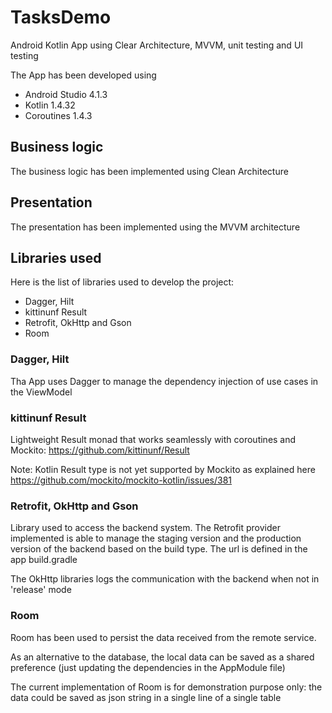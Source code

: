 # TasksDemo
Android Kotlin App using Clear Architecture, MVVM, unit testing and UI testing

The App has been developed using 

- Android Studio 4.1.3 
- Kotlin 1.4.32
- Coroutines 1.4.3

## Business logic
The business logic has been implemented using Clean Architecture

## Presentation
The presentation has been implemented using the MVVM architecture

## Libraries used
Here is the list of libraries used to develop the project:

- Dagger, Hilt
- kittinunf Result
- Retrofit, OkHttp and Gson
- Room

### Dagger, Hilt
Tha App uses Dagger to manage the dependency injection of use cases in the ViewModel

### kittinunf Result
Lightweight Result monad that works seamlessly with coroutines and Mockito: https://github.com/kittinunf/Result

Note: Kotlin Result type is not yet supported by Mockito as explained here https://github.com/mockito/mockito-kotlin/issues/381

### Retrofit, OkHttp and Gson
Library used to access the backend system. The Retrofit provider implemented is able to manage the staging version and the production version of the backend based on the build type. The url is defined in the app build.gradle

The OkHttp libraries logs the communication with the backend when not in 'release' mode

### Room
Room has been used to persist the data received from the remote service.

As an alternative to the database, the local data can be saved as a shared preference (just updating the dependencies in the AppModule file)  

The current implementation of Room is for demonstration purpose only: the data could be saved as json string in a single line of a single table